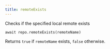 ```yaml
---
title: remoteExists
---
```


<div class="lead">Checks if the specified local remote exists</div>

`await repo.remoteExists(remoteName)`

Returns `true` if `remoteName` exists, `false` otherwise.
